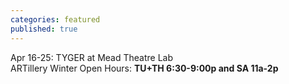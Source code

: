 ```yaml
---
categories: featured
published: true
---
```


Apr 16-25: TYGER 
at Mead Theatre Lab 
<br>
ARTillery Winter Open Hours:
**TU+TH 6:30-9:00p and
SA 11a-2p**